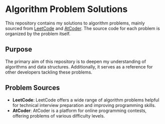 # Algorithm Problem Solutions

This repository contains my solutions to algorithm problems, mainly sourced from [LeetCode](https://leetcode.com/) and [AtCoder](https://atcoder.jp/). The source code for each problem is organized by the problem itself.

## Purpose

The primary aim of this repository is to deepen my understanding of algorithms and data structures. Additionally, it serves as a reference for other developers tackling these problems.

## Problem Sources

- **LeetCode**: LeetCode offers a wide range of algorithm problems helpful for technical interview preparation and improving programming skills.
- **AtCoder**: AtCoder is a platform for online programming contests, offering problems of various difficulty levels.
